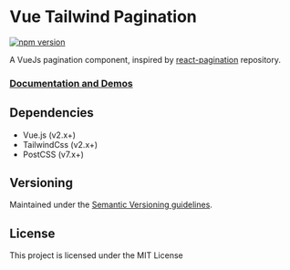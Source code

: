 # Vue Tailwind Pagination

[![npm version](https://badge.fury.io/js/vue-tailwind-pagination.svg)](https://badge.fury.io/js/vue-tailwind-pagination)

A VueJs pagination component, inspired by [react-pagination](https://github.com/mayankshubham/react-pagination) repository.

### [Documentation and Demos]()

## Dependencies
-   Vue.js (v2.x+)
-   TailwindCss (v2.x+)
-   PostCSS (v7.x+)



## Versioning
Maintained under the [Semantic Versioning guidelines](https://semver.org/).


## License
This project is licensed under the MIT License
